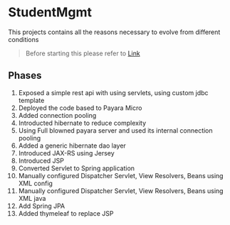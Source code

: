 # StudentMgmt
This projects contains all the reasons necessary to evolve from different conditions

> Before starting this please refer to [Link](https://github.com/mnzit/Jdbc/tree/master)

## Phases

1. Exposed a simple rest api with using servlets, using custom jdbc template
2. Deployed the code based to Payara Micro
3. Added connection pooling
4. Introducted hibernate to reduce complexity
5. Using Full blowned payara server and used its internal connection pooling
6. Added a generic hibernate dao layer
7. Introduced JAX-RS using Jersey
8. Introduced JSP
9. Converted Servlet to Spring application
10. Manually configured Dispatcher Servlet, View Resolvers, Beans using XML config
11. Manually configured Dispatcher Servlet, View Resolvers, Beans using XML java
12. Add Spring JPA
13. Added thymeleaf to replace JSP
